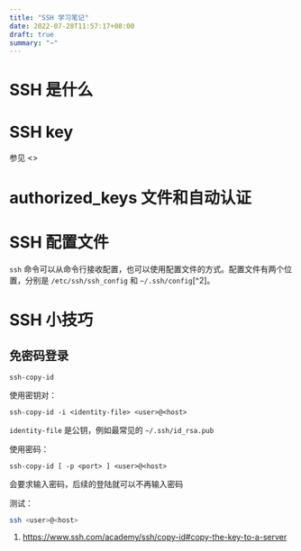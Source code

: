 ```yaml
---
title: "SSH 学习笔记"
date: 2022-07-28T11:57:17+08:00
draft: true
summary: "~"
---
```


# SSH 是什么


# SSH key

参见 <>

# authorized_keys 文件和自动认证

# SSH 配置文件

`ssh` 命令可以从命令行接收配置，也可以使用配置文件的方式。配置文件有两个位置，分别是 `/etc/ssh/ssh_config` 和 `~/.ssh/config`[^2]。


[^digitalocean-ssh-essentials]: [SSH Essentials: Working with SSH Servers, Clients, and Keys](https://www.digitalocean.com/community/tutorials/ssh-essentials-working-with-ssh-servers-clients-and-keys)

# SSH 小技巧

## 免密码登录

`ssh-copy-id`

使用密钥对：

```plaintext
ssh-copy-id -i <identity-file> <user>@<host>
```

`identity-file` 是公钥，例如最常见的 `~/.ssh/id_rsa.pub`

使用密码：

```plaintext
ssh-copy-id [ -p <port> ] <user>@<host>
```

会要求输入密码，后续的登陆就可以不再输入密码

测试：

```bash
ssh <user>@<host>
```

1. https://www.ssh.com/academy/ssh/copy-id#copy-the-key-to-a-server